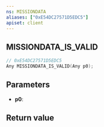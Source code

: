 ```yaml
---
ns: MISSIONDATA
aliases: ["0xE54DC27571D5EDC5"]
apiset: client
---
```

## MISSIONDATA_IS_VALID

```c
// 0xE54DC27571D5EDC5
Any MISSIONDATA_IS_VALID(Any p0);
```


## Parameters
* **p0**:

## Return value